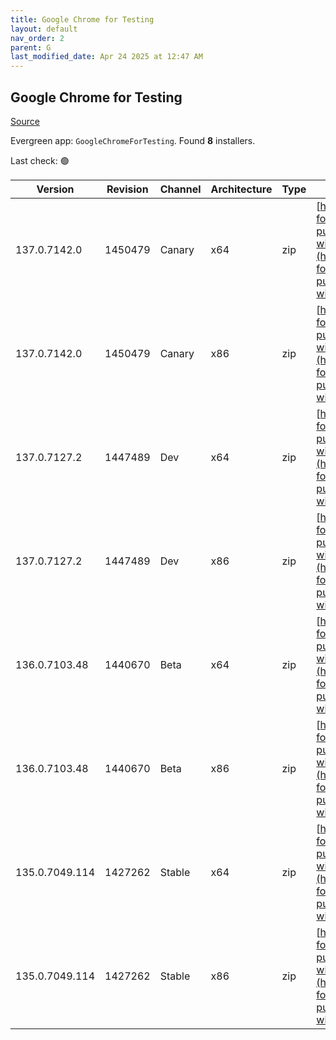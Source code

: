 ```yaml
---
title: Google Chrome for Testing
layout: default
nav_order: 2
parent: G
last_modified_date: Apr 24 2025 at 12:47 AM
---
```


## Google Chrome for Testing

[Source](https://googlechromelabs.github.io/chrome-for-testing/)

Evergreen app: `GoogleChromeForTesting`. Found **8** installers.

Last check: 🟢

| Version        | Revision | Channel | Architecture | Type | URI                                                                                                                                                                                              |
| -------------- | -------- | ------- | ------------ | ---- | ------------------------------------------------------------------------------------------------------------------------------------------------------------------------------------------------ |
| 137.0.7142.0   | 1450479  | Canary  | x64          | zip  | [https://storage.googleapis.com/chrome-for-testing-public/137.0.7142.0/win64/chrome-win64.zip](https://storage.googleapis.com/chrome-for-testing-public/137.0.7142.0/win64/chrome-win64.zip)     |
| 137.0.7142.0   | 1450479  | Canary  | x86          | zip  | [https://storage.googleapis.com/chrome-for-testing-public/137.0.7142.0/win32/chrome-win32.zip](https://storage.googleapis.com/chrome-for-testing-public/137.0.7142.0/win32/chrome-win32.zip)     |
| 137.0.7127.2   | 1447489  | Dev     | x64          | zip  | [https://storage.googleapis.com/chrome-for-testing-public/137.0.7127.2/win64/chrome-win64.zip](https://storage.googleapis.com/chrome-for-testing-public/137.0.7127.2/win64/chrome-win64.zip)     |
| 137.0.7127.2   | 1447489  | Dev     | x86          | zip  | [https://storage.googleapis.com/chrome-for-testing-public/137.0.7127.2/win32/chrome-win32.zip](https://storage.googleapis.com/chrome-for-testing-public/137.0.7127.2/win32/chrome-win32.zip)     |
| 136.0.7103.48  | 1440670  | Beta    | x64          | zip  | [https://storage.googleapis.com/chrome-for-testing-public/136.0.7103.48/win64/chrome-win64.zip](https://storage.googleapis.com/chrome-for-testing-public/136.0.7103.48/win64/chrome-win64.zip)   |
| 136.0.7103.48  | 1440670  | Beta    | x86          | zip  | [https://storage.googleapis.com/chrome-for-testing-public/136.0.7103.48/win32/chrome-win32.zip](https://storage.googleapis.com/chrome-for-testing-public/136.0.7103.48/win32/chrome-win32.zip)   |
| 135.0.7049.114 | 1427262  | Stable  | x64          | zip  | [https://storage.googleapis.com/chrome-for-testing-public/135.0.7049.114/win64/chrome-win64.zip](https://storage.googleapis.com/chrome-for-testing-public/135.0.7049.114/win64/chrome-win64.zip) |
| 135.0.7049.114 | 1427262  | Stable  | x86          | zip  | [https://storage.googleapis.com/chrome-for-testing-public/135.0.7049.114/win32/chrome-win32.zip](https://storage.googleapis.com/chrome-for-testing-public/135.0.7049.114/win32/chrome-win32.zip) |
